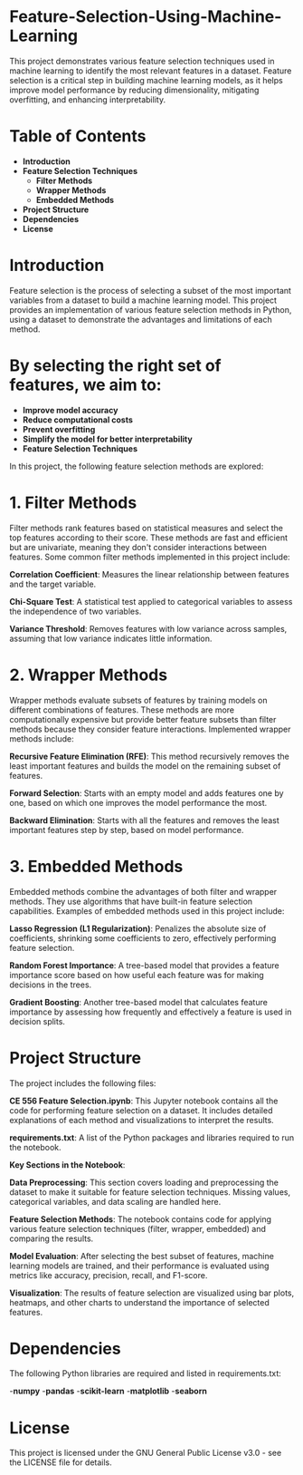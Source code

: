 # Feature-Selection-Using-Machine-Learning
This project demonstrates various feature selection techniques used in machine learning to identify the most relevant features in a dataset. Feature selection is a critical step in building machine learning models, as it helps improve model performance by reducing dimensionality, mitigating overfitting, and enhancing interpretability.

# Table of Contents
  - **Introduction**
  - **Feature Selection Techniques**
    - **Filter Methods**
    - **Wrapper Methods**
    - **Embedded Methods**
  - **Project Structure**
  - **Dependencies**
  - **License**

# Introduction
  Feature selection is the process of selecting a subset of the most important variables from a dataset to build a machine learning model. This project provides an implementation of various feature selection methods in Python, using a dataset to demonstrate the advantages and limitations of each method.

# By selecting the right set of features, we aim to:

  - **Improve model accuracy**
  - **Reduce computational costs**
  - **Prevent overfitting**
  - **Simplify the model for better interpretability**
  - **Feature Selection Techniques**
  
In this project, the following feature selection methods are explored:

# 1. Filter Methods
  Filter methods rank features based on statistical measures and select the top features according to their score. These methods are fast and efficient but are univariate, meaning they don't consider interactions between features. Some common filter methods implemented in this project include:
  
  **Correlation Coefficient**: Measures the linear relationship between features and the target variable.
  
  **Chi-Square Test**: A statistical test applied to categorical variables to assess the independence of two variables.
  
  **Variance Threshold**: Removes features with low variance across samples, assuming that low variance indicates little information.

# 2. Wrapper Methods
  Wrapper methods evaluate subsets of features by training models on different combinations of features. These methods are more computationally expensive but provide better feature subsets than filter methods because they consider feature interactions. Implemented wrapper methods include:
  
  **Recursive Feature Elimination (RFE)**: This method recursively removes the least important features and builds the model on the remaining subset of features.
  
  **Forward Selection**: Starts with an empty model and adds features one by one, based on which one improves the model performance the most.
  
  **Backward Elimination**: Starts with all the features and removes the least important features step by step, based on model performance.
  
# 3. Embedded Methods
  Embedded methods combine the advantages of both filter and wrapper methods. They use algorithms that have built-in feature selection capabilities. Examples of embedded methods used in this project include:
  
  **Lasso Regression (L1 Regularization)**: Penalizes the absolute size of coefficients, shrinking some coefficients to zero, effectively performing feature selection.
  
  **Random Forest Importance**: A tree-based model that provides a feature importance score based on how useful each feature was for making decisions in the trees.
  
  **Gradient Boosting**: Another tree-based model that calculates feature importance by assessing how frequently and effectively a feature is used in decision splits.
  
# Project Structure
  The project includes the following files:
  
  **CE 556 Feature Selection.ipynb**: This Jupyter notebook contains all the code for performing feature selection on a dataset. It includes detailed explanations of each method and visualizations to interpret the results.
  
  **requirements.txt**: A list of the Python packages and libraries required to run the notebook.
  
  **Key Sections in the Notebook**:
  
  **Data Preprocessing**: This section covers loading and preprocessing the dataset to make it suitable for feature selection techniques. Missing values, categorical variables, and data scaling are handled here.
  
  **Feature Selection Methods**: The notebook contains code for applying various feature selection techniques (filter, wrapper, embedded) and comparing the results.
  
  **Model Evaluation**: After selecting the best subset of features, machine learning models are trained, and their performance is evaluated using metrics like accuracy, precision, recall, and F1-score.
  
  **Visualization**: The results of feature selection are visualized using bar plots, heatmaps, and other charts to understand the importance of selected features.


# Dependencies
  The following Python libraries are required and listed in requirements.txt:
  
  -**numpy**
  -**pandas**
  -**scikit-learn**
  -**matplotlib**
  -**seaborn**
  
# License
  This project is licensed under the GNU General Public License v3.0 - see the LICENSE file for details.
